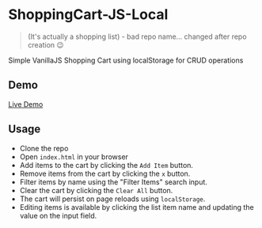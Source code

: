 # ShoppingCart-JS-Local

> (It's actually a shopping list) - bad repo name... changed after repo creation 😉

Simple VanillaJS Shopping Cart using localStorage for CRUD operations

## Demo

[Live Demo](https://shoppingcart-mjc.netlify.app)

## Usage

- Clone the repo
- Open `index.html` in your browser
- Add items to the cart by clicking the `Add Item` button.
- Remove items from the cart by clicking the `x` button.
- Filter items by name using the "Filter Items" search input.
- Clear the cart by clicking the `Clear All` button.
- The cart will persist on page reloads using `localStorage`.
- Editing items is available by clicking the list item name and updating the value on the input field.
